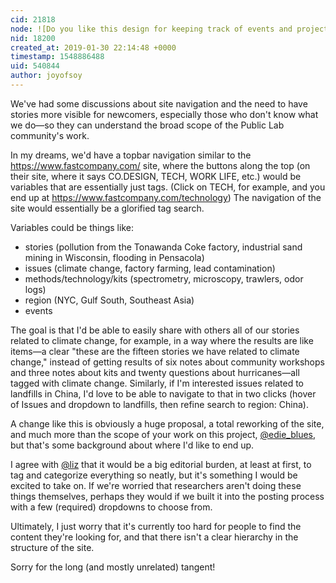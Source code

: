 ```yaml
---
cid: 21818
node: ![Do you like this design for keeping track of events and projects?](../notes/edie_blues/01-29-2019/do-you-like-this-design-for-keeping-track-of-events-and-projects)
nid: 18200
created_at: 2019-01-30 22:14:48 +0000
timestamp: 1548886488
uid: 540844
author: joyofsoy
---
```


We've had some discussions about site navigation and the need to have stories more visible for newcomers, especially those who don't know what we do—so they can understand the broad scope of the Public Lab community's work. 

In my dreams, we'd have a topbar navigation similar to the https://www.fastcompany.com/ site, where the buttons along the top (on their site, where it says CO.DESIGN, TECH, WORK LIFE, etc.) would be variables that are essentially just tags. (Click on TECH, for example, and you end up at https://www.fastcompany.com/technology) The navigation of the site would essentially be a glorified tag search. 

Variables could be things like:
<ul>
<li>stories (pollution from the Tonawanda Coke factory, industrial sand mining in Wisconsin, flooding in Pensacola)</li>
<li>issues (climate change, factory farming, lead contamination)</li>
<li>methods/technology/kits (spectrometry, microscopy, trawlers, odor logs)</li>
<li>region (NYC, Gulf South, Southeast Asia)</li>
<li>events</li>
</ul>

The goal is that I'd be able to easily share with others all of our stories related to climate change, for example, in a way where the results are like items—a clear "these are the fifteen stories we have related to climate change," instead of getting results of six notes about community workshops and three notes about kits and twenty questions about hurricanes—all tagged with climate change. Similarly, if I'm interested issues related to landfills in China, I'd love to be able to navigate to that in two clicks (hover of Issues and dropdown to landfills, then refine search to region: China).

A change like this is obviously a huge proposal, a total reworking of the site, and much more than the scope of your work on this project, [@edie_blues](/profile/edie_blues), but that's some background about where I'd like to end up.

I agree with [@liz](/profile/liz) that it would be a big editorial burden, at least at first, to tag and categorize everything so neatly, but it's something I would be excited to take on. If we're worried that researchers aren't doing these things themselves, perhaps they would if we built it into the posting process with a few (required) dropdowns to choose from.

Ultimately, I just worry that it's currently too hard for people to find the content they're looking for, and that there isn't a clear hierarchy in the structure of the site.

Sorry for the long (and mostly unrelated) tangent!